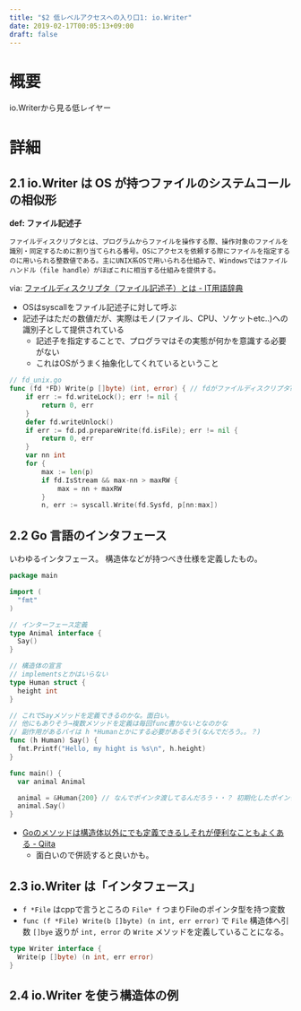 ```yaml
---
title: "$2 低レベルアクセスへの入り口1: io.Writer"
date: 2019-02-17T00:05:13+09:00
draft: false
---
```


# 概要
io.Writerから見る低レイヤー

# 詳細
## 2.1 io.Writer は OS が持つファイルのシステムコールの相似形
**def: ファイル記述子**
```
ファイルディスクリプタとは、プログラムからファイルを操作する際、操作対象のファイルを識別・同定するために割り当てられる番号。OSにアクセスを依頼する際にファイルを指定するのに用いられる整数値である。主にUNIX系OSで用いられる仕組みで、Windowsではファイルハンドル（file handle）がほぼこれに相当する仕組みを提供する。
```
via: [ファイルディスクリプタ（ファイル記述子）とは - IT用語辞典](http://e-words.jp/w/%E3%83%95%E3%82%A1%E3%82%A4%E3%83%AB%E3%83%87%E3%82%A3%E3%82%B9%E3%82%AF%E3%83%AA%E3%83%97%E3%82%BF.html)

- OSはsyscallをファイル記述子に対して呼ぶ
- 記述子はただの数値だが、実際はモノ(ファイル、CPU、ソケットetc..)への識別子として提供されている
  - 記述子を指定することで、プログラマはその実態が何かを意識する必要がない
  - これはOSがうまく抽象化してくれているということ

```go
// fd_unix.go
func (fd *FD) Write(p []byte) (int, error) { // fdがファイルディスクリプタ?
	if err := fd.writeLock(); err != nil {
		return 0, err
	}
	defer fd.writeUnlock()
	if err := fd.pd.prepareWrite(fd.isFile); err != nil {
		return 0, err
	}
	var nn int
	for {
		max := len(p)
		if fd.IsStream && max-nn > maxRW {
			max = nn + maxRW
		}
		n, err := syscall.Write(fd.Sysfd, p[nn:max])
```

## 2.2 Go 言語のインタフェース
いわゆるインタフェース。
構造体などが持つべき仕様を定義したもの。

```go
package main

import (
  "fmt"
)

// インターフェース定義
type Animal interface {
  Say()
}

// 構造体の宣言
// implementsとかはいらない
type Human struct {
  height int
}

// これでSayメソッドを定義できるのかな。面白い。
// 他にもありそう→複数メソッドを定義は毎回func書かないとなのかな
// 副作用があるバイは h *Humanとかにする必要があるそう(なんでだろう。。？)
func (h Human) Say() {
  fmt.Printf("Hello, my hight is %s\n", h.height)
}

func main() {
  var animal Animal

  animal = &Human{200} // なんでポインタ渡してるんだろう・・？ 初期化したポインタをanimalに渡している。。。？であれば (*animal).Say()が正しい気がするけどいらないのかな。→いらないぽい。goはかしこい。
  animal.Say()
}
```

- [Goのメソッドは構造体以外にでも定義できるしそれが便利なこともよくある - Qiita](https://qiita.com/ruiu/items/85b72bc94e08d192d90b)
  - 面白いので併読すると良いかも。


## 2.3 io.Writer は「インタフェース」
- `f *File` はcppで言うところの `File* f` つまりFileのポインタ型を持つ変数
- `func (f *File) Write(b []byte) (n int, err error)` で `File` 構造体へ引数 `[]bye` 返りが `int, error` の `Write` メソッドを定義していることになる。

```go
type Writer interface {
  Write(p []byte) (n int, err error)
}
```

## 2.4 io.Writer を使う構造体の例
